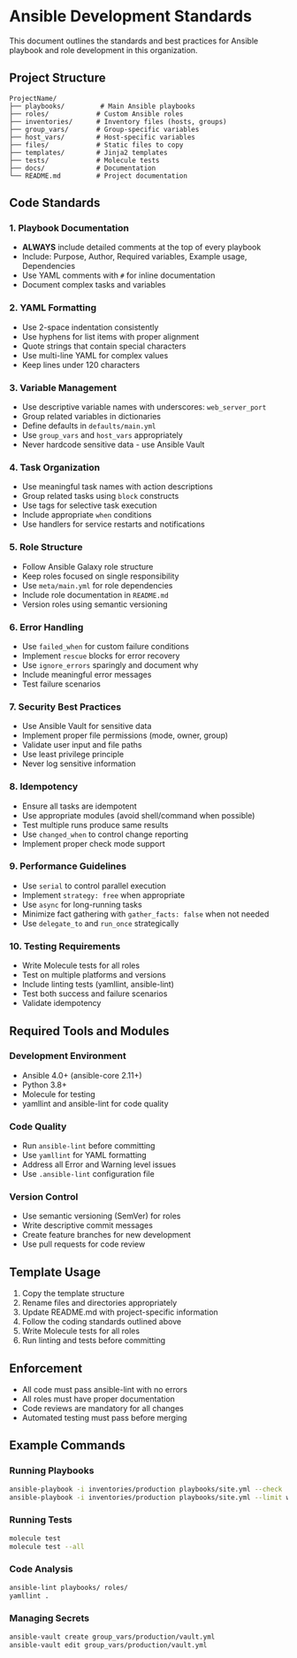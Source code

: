 # Ansible Development Standards

This document outlines the standards and best practices for Ansible playbook and role development in this organization.

## Project Structure

```
ProjectName/
├── playbooks/         # Main Ansible playbooks
├── roles/            # Custom Ansible roles
├── inventories/      # Inventory files (hosts, groups)
├── group_vars/       # Group-specific variables
├── host_vars/        # Host-specific variables
├── files/            # Static files to copy
├── templates/        # Jinja2 templates
├── tests/            # Molecule tests
├── docs/             # Documentation
└── README.md         # Project documentation
```

## Code Standards

### 1. Playbook Documentation
- **ALWAYS** include detailed comments at the top of every playbook
- Include: Purpose, Author, Required variables, Example usage, Dependencies
- Use YAML comments with `#` for inline documentation
- Document complex tasks and variables

### 2. YAML Formatting
- Use 2-space indentation consistently
- Use hyphens for list items with proper alignment
- Quote strings that contain special characters
- Use multi-line YAML for complex values
- Keep lines under 120 characters

### 3. Variable Management
- Use descriptive variable names with underscores: `web_server_port`
- Group related variables in dictionaries
- Define defaults in `defaults/main.yml`
- Use `group_vars` and `host_vars` appropriately
- Never hardcode sensitive data - use Ansible Vault

### 4. Task Organization
- Use meaningful task names with action descriptions
- Group related tasks using `block` constructs
- Use tags for selective task execution
- Include appropriate `when` conditions
- Use handlers for service restarts and notifications

### 5. Role Structure
- Follow Ansible Galaxy role structure
- Keep roles focused on single responsibility
- Use `meta/main.yml` for role dependencies
- Include role documentation in `README.md`
- Version roles using semantic versioning

### 6. Error Handling
- Use `failed_when` for custom failure conditions
- Implement `rescue` blocks for error recovery
- Use `ignore_errors` sparingly and document why
- Include meaningful error messages
- Test failure scenarios

### 7. Security Best Practices
- Use Ansible Vault for sensitive data
- Implement proper file permissions (mode, owner, group)
- Validate user input and file paths
- Use least privilege principle
- Never log sensitive information

### 8. Idempotency
- Ensure all tasks are idempotent
- Use appropriate modules (avoid shell/command when possible)
- Test multiple runs produce same results
- Use `changed_when` to control change reporting
- Implement proper check mode support

### 9. Performance Guidelines
- Use `serial` to control parallel execution
- Implement `strategy: free` when appropriate
- Use `async` for long-running tasks
- Minimize fact gathering with `gather_facts: false` when not needed
- Use `delegate_to` and `run_once` strategically

### 10. Testing Requirements
- Write Molecule tests for all roles
- Test on multiple platforms and versions
- Include linting tests (yamllint, ansible-lint)
- Test both success and failure scenarios
- Validate idempotency

## Required Tools and Modules

### Development Environment
- Ansible 4.0+ (ansible-core 2.11+)
- Python 3.8+
- Molecule for testing
- yamllint and ansible-lint for code quality

### Code Quality
- Run `ansible-lint` before committing
- Use `yamllint` for YAML formatting
- Address all Error and Warning level issues
- Use `.ansible-lint` configuration file

### Version Control
- Use semantic versioning (SemVer) for roles
- Write descriptive commit messages
- Create feature branches for new development
- Use pull requests for code review

## Template Usage

1. Copy the template structure
2. Rename files and directories appropriately
3. Update README.md with project-specific information
4. Follow the coding standards outlined above
5. Write Molecule tests for all roles
6. Run linting and tests before committing

## Enforcement

- All code must pass ansible-lint with no errors
- All roles must have proper documentation
- Code reviews are mandatory for all changes
- Automated testing must pass before merging

## Example Commands

### Running Playbooks
```bash
ansible-playbook -i inventories/production playbooks/site.yml --check
ansible-playbook -i inventories/production playbooks/site.yml --limit webservers
```

### Running Tests
```bash
molecule test
molecule test --all
```

### Code Analysis
```bash
ansible-lint playbooks/ roles/
yamllint .
```

### Managing Secrets
```bash
ansible-vault create group_vars/production/vault.yml
ansible-vault edit group_vars/production/vault.yml
```
